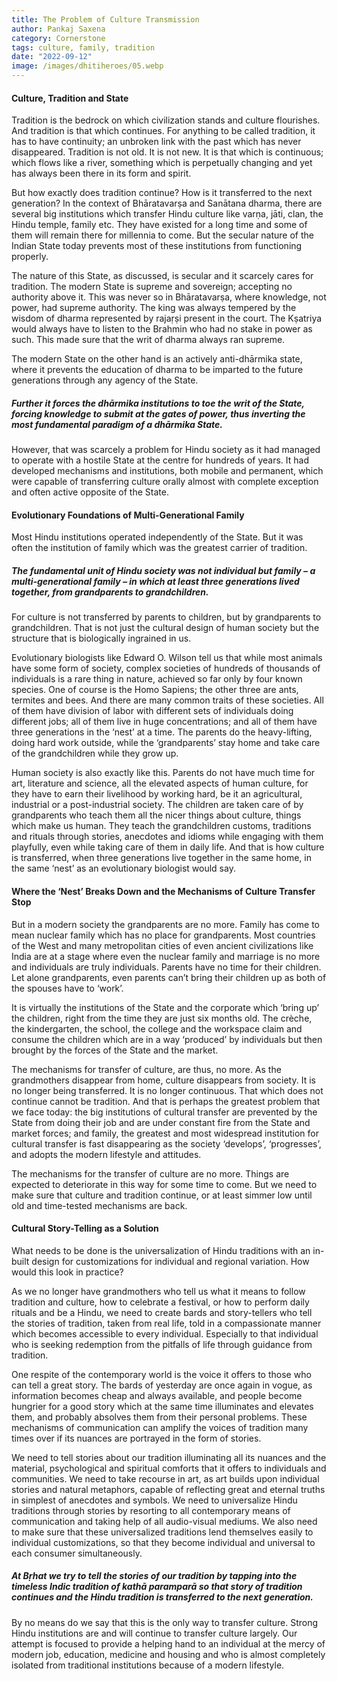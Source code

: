```yaml
---
title: The Problem of Culture Transmission
author: Pankaj Saxena
category: Cornerstone
tags: culture, family, tradition
date: "2022-09-12"
image: /images/dhitiheroes/05.webp
---
```


#### Culture, Tradition and State
Tradition is the bedrock on which civilization stands and culture flourishes. And tradition is that which continues. For anything to be called tradition, it has to have continuity; an unbroken link with the past which has never disappeared. Tradition is not old. It is not new. It is that which is continuous; which flows like a river, something which is perpetually changing and yet has always been there in its form and spirit.

But how exactly does tradition continue? How is it transferred to the next generation? In the context of Bhāratavarṣa and Sanātana dharma, there are several big institutions which transfer Hindu culture like varṇa, jāti, clan, the Hindu temple, family etc. They have existed for a long time and some of them will remain there for millennia to come. But the secular nature of the Indian State today prevents most of these institutions from functioning properly.

The nature of this State, as discussed, is secular and it scarcely cares for tradition. The modern State is supreme and sovereign; accepting no authority above it. This was never so in Bhāratavarṣa, where knowledge, not power, had supreme authority. The king was always tempered by the wisdom of dharma represented by rajaṛṣi present in the court. The Kṣatriya would always have to listen to the Brahmin who had no stake in power as such. This made sure that the writ of dharma always ran supreme.

The modern State on the other hand is an actively anti-dhārmika state, where it prevents the education of dharma to be imparted to the future generations through any agency of the State.

##### Further it forces the dhārmika institutions to toe the writ of the State, forcing knowledge to submit at the gates of power, thus inverting the most fundamental paradigm of a dhārmika State.

However, that was scarcely a problem for Hindu society as it had managed to operate with a hostile State at the centre for hundreds of years. It had developed mechanisms and institutions, both mobile and permanent, which were capable of transferring culture orally almost with complete exception and often active opposite of the State.

#### Evolutionary Foundations of Multi-Generational Family
Most Hindu institutions operated independently of the State. But it was often the institution of family which was the greatest carrier of tradition.

##### The fundamental unit of Hindu society was not individual but family – a multi-generational family – in which at least three generations lived together, from grandparents to grandchildren.

For culture is not transferred by parents to children, but by grandparents to grandchildren. That is not just the cultural design of human society but the structure that is biologically ingrained in us.

Evolutionary biologists like Edward O. Wilson tell us that while most animals have some form of society, complex societies of hundreds of thousands of individuals is a rare thing in nature, achieved so far only by four known species. One of course is the Homo Sapiens; the other three are ants, termites and bees. And there are many common traits of these societies. All of them have division of labor with different sets of individuals doing different jobs; all of them live in huge concentrations; and all of them have three generations in the ‘nest’ at a time. The parents do the heavy-lifting, doing hard work outside, while the ‘grandparents’ stay home and take care of the grandchildren while they grow up.

Human society is also exactly like this. Parents do not have much time for art, literature and science, all the elevated aspects of human culture, for they have to earn their livelihood by working hard, be it an agricultural, industrial or a post-industrial society. The children are taken care of by grandparents who teach them all the nicer things about culture, things which make us human. They teach the grandchildren customs, traditions and rituals through stories, anecdotes and idioms while engaging with them playfully, even while taking care of them in daily life. And that is how culture is transferred, when three generations live together in the same home, in the same ‘nest’ as an evolutionary biologist would say.

#### Where the ‘Nest’ Breaks Down and the Mechanisms of Culture Transfer Stop
But in a modern society the grandparents are no more. Family has come to mean nuclear family which has no place for grandparents. Most countries of the West and many metropolitan cities of even ancient civilizations like India are at a stage where even the nuclear family and marriage is no more and individuals are truly individuals. Parents have no time for their children. Let alone grandparents, even parents can’t bring their children up as both of the spouses have to ‘work’.

It is virtually the institutions of the State and the corporate which ‘bring up’ the children, right from the time they are just six months old. The crèche, the kindergarten, the school, the college and the workspace claim and consume the children which are in a way ‘produced’ by individuals but then brought by the forces of the State and the market.

The mechanisms for transfer of culture, are thus, no more. As the grandmothers disappear from home, culture disappears from society. It is no longer being transferred. It is no longer continuous. That which does not continue cannot be tradition. And that is perhaps the greatest problem that we face today: the big institutions of cultural transfer are prevented by the State from doing their job and are under constant fire from the State and market forces; and family, the greatest and most widespread institution for cultural transfer is fast disappearing as the society ‘develops’, ‘progresses’, and adopts the modern lifestyle and attitudes.

The mechanisms for the transfer of culture are no more. Things are expected to deteriorate in this way for some time to come. But we need to make sure that culture and tradition continue, or at least simmer low until old and time-tested mechanisms are back.

#### Cultural Story-Telling as a Solution
What needs to be done is the universalization of Hindu traditions with an in-built design for customizations for individual and regional variation. How would this look in practice?

As we no longer have grandmothers who tell us what it means to follow tradition and culture, how to celebrate a festival, or how to perform daily rituals and be a Hindu, we need to create bards and story-tellers who tell the stories of tradition, taken from real life, told in a compassionate manner which becomes accessible to every individual. Especially to that individual who is seeking redemption from the pitfalls of life through guidance from tradition.

One respite of the contemporary world is the voice it offers to those who can tell a great story. The bards of yesterday are once again in vogue, as information becomes cheap and always available, and people become hungrier for a good story which at the same time illuminates and elevates them, and probably absolves them from their personal problems. These mechanisms of communication can amplify the voices of tradition many times over if its nuances are portrayed in the form of stories.

We need to tell stories about our tradition illuminating all its nuances and the material, psychological and spiritual comforts that it offers to individuals and communities. We need to take recourse in art, as art builds upon individual stories and natural metaphors, capable of reflecting great and eternal truths in simplest of anecdotes and symbols. We need to universalize Hindu traditions through stories by resorting to all contemporary means of communication and taking help of all audio-visual mediums. We also need to make sure that these universalized traditions lend themselves easily to individual customizations, so that they become individual and universal to each consumer simultaneously.

##### At Bṛhat we try to tell the stories of our tradition by tapping into the timeless Indic tradition of kathā paramparā so that story of tradition continues and the Hindu tradition is transferred to the next generation.

By no means do we say that this is the only way to transfer culture. Strong Hindu institutions are and will continue to transfer culture largely. Our attempt is focused to provide a helping hand to an individual at the mercy of modern job, education, medicine and housing and who is almost completely isolated from traditional institutions because of a modern lifestyle.